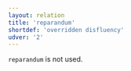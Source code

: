 ```yaml
---
layout: relation
title: 'reparandum'
shortdef: 'overridden disfluency'
udver: '2'
---
```


`reparandum` is not used.
<!-- Interlanguage links updated Út zář 29 20:43:27 CEST 2020 -->
